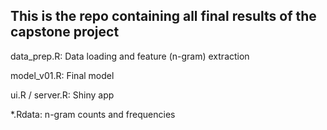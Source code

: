 ## This is the repo containing all final results of the capstone project

data_prep.R: Data loading and feature (n-gram) extraction

model_v01.R: Final model

ui.R / server.R: Shiny app

*.Rdata: n-gram counts and frequencies
